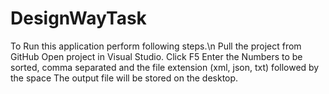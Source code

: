 # DesignWayTask
To Run this application perform following steps.\n
Pull the project from GitHub Open project in Visual Studio.
Click F5 Enter the Numbers to be sorted, comma separated and the file extension (xml, json, txt) followed by the space 
The output file will be stored on the desktop.
